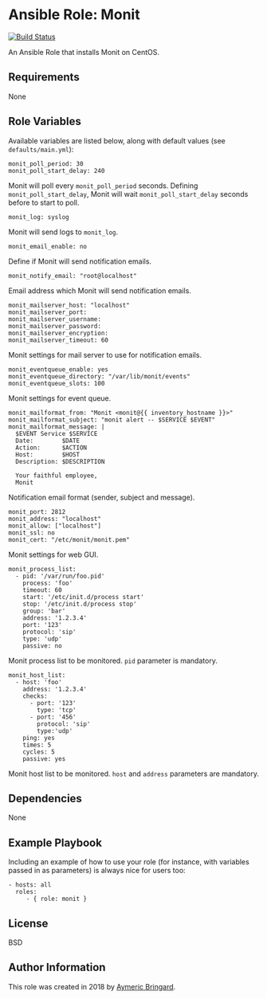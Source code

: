 Ansible Role: Monit
===================

[![Build Status](https://travis-ci.org/diadzine/ansible-role-monit.svg?branch=master)](https://travis-ci.org/diadzine/ansible-role-monit)

An Ansible Role that installs Monit on CentOS.

Requirements
------------

None

Role Variables
--------------

Available variables are listed below, along with default values (see `defaults/main.yml`):

    monit_poll_period: 30
    monit_poll_start_delay: 240

Monit will poll every `monit_poll_period` seconds. Defining `monit_poll_start_delay`, Monit will wait `monit_poll_start_delay` seconds before to start to poll.

    monit_log: syslog

Monit will send logs to `monit_log`.

    monit_email_enable: no

Define if Monit will send notification emails.

    monit_notify_email: "root@localhost"

Email address which Monit will send notification emails.

    monit_mailserver_host: "localhost"
    monit_mailserver_port:
    monit_mailserver_username:
    monit_mailserver_password:
    monit_mailserver_encryption:
    monit_mailserver_timeout: 60

Monit settings for mail server to use for notification emails.

    monit_eventqueue_enable: yes
    monit_eventqueue_directory: "/var/lib/monit/events"
    monit_eventqueue_slots: 100

Monit settings for event queue.

    monit_mailformat_from: "Monit <monit@{{ inventory_hostname }}>"
    monit_mailformat_subject: "monit alert -- $SERVICE $EVENT"
    monit_mailformat_message: |
      $EVENT Service $SERVICE
      Date:        $DATE
      Action:      $ACTION
      Host:        $HOST
      Description: $DESCRIPTION

      Your faithful employee,
      Monit

Notification email format (sender, subject and message).

    monit_port: 2812
    monit_address: "localhost"
    monit_allow: ["localhost"]
    monit_ssl: no
    monit_cert: "/etc/monit/monit.pem"

Monit settings for web GUI.

    monit_process_list:
      - pid: '/var/run/foo.pid'
        process: 'foo'
        timeout: 60
        start: '/etc/init.d/process start'
        stop: '/etc/init.d/process stop'
        group: 'bar'
        address: '1.2.3.4'
        port: '123'
        protocol: 'sip'
        type: 'udp'
        passive: no

Monit process list to be monitored. `pid` parameter is mandatory.

    monit_host_list:
      - host: 'foo'
        address: '1.2.3.4'
        checks:
          - port: '123'
            type: 'tcp'
          - port: '456'
            protocol: 'sip'
            type:'udp'
        ping: yes
        times: 5
        cycles: 5
        passive: yes

Monit host list to be monitored. `host` and `address` parameters are mandatory.

Dependencies
------------

None

Example Playbook
----------------

Including an example of how to use your role (for instance, with variables passed in as parameters) is always nice for users too:

    - hosts: all
      roles:
         - { role: monit }

License
-------

BSD

Author Information
------------------

This role was created in 2018 by [Aymeric Bringard](https://github.com/diadzine).
